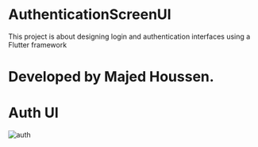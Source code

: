 # AuthenticationScreenUI

This project is about designing login and authentication interfaces using a Flutter framework

# Developed by Majed Houssen.

# Auth UI

![auth](https://user-images.githubusercontent.com/58915897/95216233-7faa0780-07fa-11eb-869f-5070d437a918.png)


